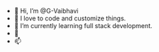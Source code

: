 - 👋 Hi, I’m @G-Vaibhavi
- 👀 I love to code and customize things.
- 🌱 I’m currently learning full stack development.
- 💞️ 
- 📫 
<!---
G-Vaibhavi/G-Vaibhavi is a ✨ special ✨ repository because its `README.md` (this file) appears on your GitHub profile.
You can click the Preview link to take a look at your changes.
--->

